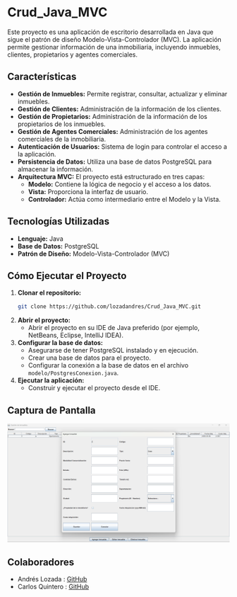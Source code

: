 # Crud_Java_MVC

Este proyecto es una aplicación de escritorio desarrollada en Java que sigue el patrón de diseño Modelo-Vista-Controlador (MVC). La aplicación permite gestionar información de una inmobiliaria, incluyendo inmuebles, clientes, propietarios y agentes comerciales.

## Características

- **Gestión de Inmuebles:** Permite registrar, consultar, actualizar y eliminar inmuebles.
- **Gestión de Clientes:** Administración de la información de los clientes.
- **Gestión de Propietarios:** Administración de la información de los propietarios de los inmuebles.
- **Gestión de Agentes Comerciales:** Administración de los agentes comerciales de la inmobiliaria.
- **Autenticación de Usuarios:** Sistema de login para controlar el acceso a la aplicación.
- **Persistencia de Datos:** Utiliza una base de datos PostgreSQL para almacenar la información.
- **Arquitectura MVC:** El proyecto está estructurado en tres capas:
    - **Modelo:** Contiene la lógica de negocio y el acceso a los datos.
    - **Vista:** Proporciona la interfaz de usuario.
    - **Controlador:** Actúa como intermediario entre el Modelo y la Vista.

## Tecnologías Utilizadas

- **Lenguaje:** Java
- **Base de Datos:** PostgreSQL
- **Patrón de Diseño:** Modelo-Vista-Controlador (MVC)

## Cómo Ejecutar el Proyecto

1.  **Clonar el repositorio:**
    ```bash
    git clone https://github.com/lozadandres/Crud_Java_MVC.git
    ```
2.  **Abrir el proyecto:**
    - Abrir el proyecto en su IDE de Java preferido (por ejemplo, NetBeans, Eclipse, IntelliJ IDEA).
3.  **Configurar la base de datos:**
    - Asegurarse de tener PostgreSQL instalado y en ejecución.
    - Crear una base de datos para el proyecto.
    - Configurar la conexión a la base de datos en el archivo `modelo/PostgresConexion.java`.
4.  **Ejecutar la aplicación:**
    - Construir y ejecutar el proyecto desde el IDE.

## Captura de Pantalla

![Captura de pantalla de la aplicación](Captura1.png)

## Colaboradores

- Andrés Lozada : [GitHub](https://github.com/lozadandres)
- Carlos Quintero : [GitHub](https://github.com/Carlitos-quintero)
